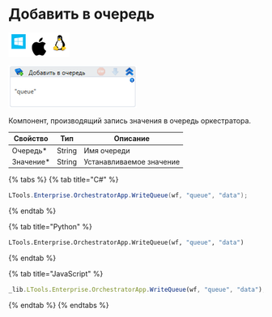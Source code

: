 # Добавить в очередь

![](<../../../../.gitbook/assets/image (100) (1) (1) (1) (1) (2) (276).png>)

![](<../../../../.gitbook/assets/image (375).png>)

Компонент, производящий запись значения в очередь оркестратора.

| Свойство   | Тип    | Описание                 |
| ---------- | ------ | ------------------------ |
| Очередь\*  | String | Имя очереди              |
| Значение\* | String | Устанавливаемое значение |

{% tabs %}
{% tab title="C#" %}
```csharp
LTools.Enterprise.OrchestratorApp.WriteQueue(wf, "queue", "data");
```
{% endtab %}

{% tab title="Python" %}
```python
LTools.Enterprise.OrchestratorApp.WriteQueue(wf, "queue", "data")
```
{% endtab %}

{% tab title="JavaScript" %}
```javascript
_lib.LTools.Enterprise.OrchestratorApp.WriteQueue(wf, "queue", "data");
```
{% endtab %}
{% endtabs %}
